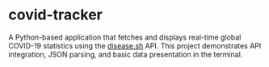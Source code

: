 # covid-tracker
A Python-based application that fetches and displays real-time global COVID-19 statistics using the [disease.sh](https://disease.sh/) API. This project demonstrates API integration, JSON parsing, and basic data presentation in the terminal.
